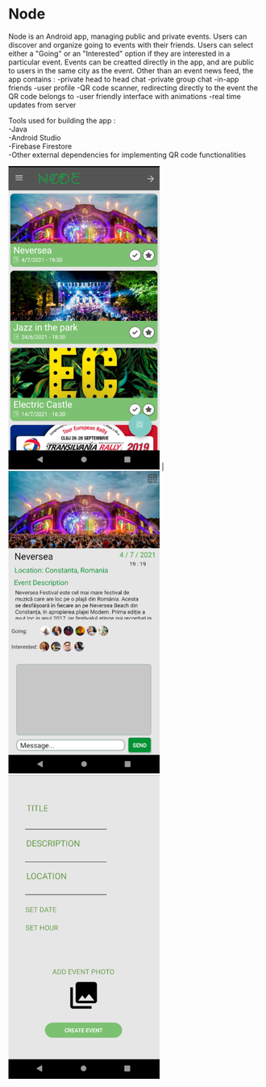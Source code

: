 # Node
  Node is an Android app, managing public and private events. Users can discover and organize going to events with their friends.
Users can select either a "Going" or an "Interested" option if they are interested in a particular event. Events can be creatted directly
in the app, and are public to users in the same city as the event.
  Other than an event news feed, the app contains :
    -private head to head chat
    -private group chat
    -in-app friends
    -user profile
    -QR code scanner, redirecting directly to the event the QR code belongs to
    -user friendly interface with animations
    -real time updates from server
  
  Tools used for building the app :<br>
    -Java <br>
    -Android Studio<br>
    -Firebase Firestore<br>
    -Other external dependencies for implementing QR code functionalities

<img src="https://github.com/edinebunu/Node/blob/master/Images/Screenshot%202021-07-03%20165400.png" width="300"> |
<img src="https://github.com/edinebunu/Node/blob/master/Images/Screenshot%202021-07-03%20165422.png" width="300">
<img src="https://github.com/edinebunu/Node/blob/master/Images/Screenshot%202021-07-03%20165738.png" width="300">

